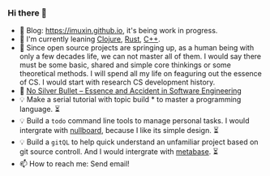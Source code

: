 ### Hi there 👋

- 📜 Blog: https://imuxin.github.io, it's being work in progress.
- 🌱 I'm currently leaning [Clojure](https://clojure.org/), [Rust](https://www.rust-lang.org/), [C++](https://en.cppreference.com/w/).
- 🤔 Since open source projects are springing up, as a human being with only a few decades life, we can not master all of them. I would say there must be some basic, shared and simple core thinkings or some theoretical methods. I will spend all my life on feaguring out the essence of CS. I would start with research CS development history.
- 🤟 [No Silver Bullet – Essence and Accident in Software Engineering](https://en.wikipedia.org/wiki/No_Silver_Bullet)
- 💡 Make a serial tutorial with topic build * to master a programming language. ⏳
- 💡 Build a `todo` command line tools to manage personal tasks. I would intergrate with [nullboard](https://github.com/apankrat/nullboard), because I like its simple design. ⏳
- 💡 Build a `gitQL` to help quick understand an unfamiliar project based on git source controll. And I would intergrate with [metabase](https://github.com/metabase/metabase). ⏳
- 📫 How to reach me: Send email!
